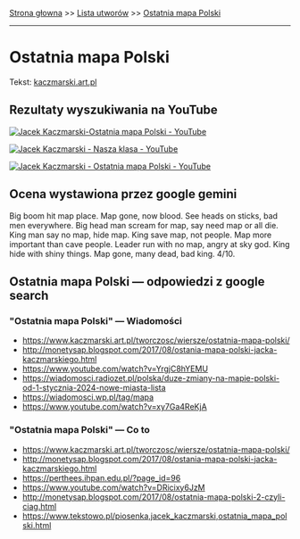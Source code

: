 [Strona głowna](../index.md) >> [Lista utworów](../list.md) >> [Ostatnia mapa Polski](392.md)

---

# Ostatnia mapa Polski

Tekst: [kaczmarski.art.pl](https://www.kaczmarski.art.pl/tworczosc/wiersze/ostatnia-mapa-polski/)

## Rezultaty wyszukiwania na YouTube

[![Jacek Kaczmarski-Ostatnia mapa Polski - YouTube](http://img.youtube.com/vi/DRicixy6JzM/0.jpg)](https://www.youtube.com/watch?v=DRicixy6JzM "Jacek Kaczmarski-Ostatnia mapa Polski - YouTube")

[![Jacek Kaczmarski - Nasza klasa - YouTube](http://img.youtube.com/vi/NTNcxGVgn9I/0.jpg)](https://www.youtube.com/watch?v=NTNcxGVgn9I "Jacek Kaczmarski - Nasza klasa - YouTube")

[![Jacek Kaczmarski - Ostatnia mapa Polski - YouTube](http://img.youtube.com/vi/YrgjC8hYEMU/0.jpg)](https://www.youtube.com/watch?v=YrgjC8hYEMU "Jacek Kaczmarski - Ostatnia mapa Polski - YouTube")

## Ocena wystawiona przez google gemini

Big boom hit map place. Map gone, now blood. See heads on sticks, bad men everywhere. Big head man scream for map, say need map or all die. King man say no map, hide map. King save map, not people. Map more important than cave people. Leader run with no map, angry at sky god. King hide with shiny things. Map gone, many dead, bad king. 4/10.


## Ostatnia mapa Polski — odpowiedzi z google search

### "Ostatnia mapa Polski" — Wiadomości

 - <https://www.kaczmarski.art.pl/tworczosc/wiersze/ostatnia-mapa-polski/>
 - <http://monetysap.blogspot.com/2017/08/ostania-mapa-polski-jacka-kaczmarskiego.html>
 - <https://www.youtube.com/watch?v=YrgjC8hYEMU>
 - <https://wiadomosci.radiozet.pl/polska/duze-zmiany-na-mapie-polski-od-1-stycznia-2024-nowe-miasta-lista>
 - <https://wiadomosci.wp.pl/tag/mapa>
 - <https://www.youtube.com/watch?v=xy7Ga4ReKjA>

### "Ostatnia mapa Polski" — Co to

 - <https://www.kaczmarski.art.pl/tworczosc/wiersze/ostatnia-mapa-polski/>
 - <http://monetysap.blogspot.com/2017/08/ostania-mapa-polski-jacka-kaczmarskiego.html>
 - <https://perthees.ihpan.edu.pl/?page_id=96>
 - <https://www.youtube.com/watch?v=DRicixy6JzM>
 - <http://monetysap.blogspot.com/2017/08/ostatnia-mapa-polski-2-czyli-ciag.html>
 - <https://www.tekstowo.pl/piosenka,jacek_kaczmarski,ostatnia_mapa_polski.html>

